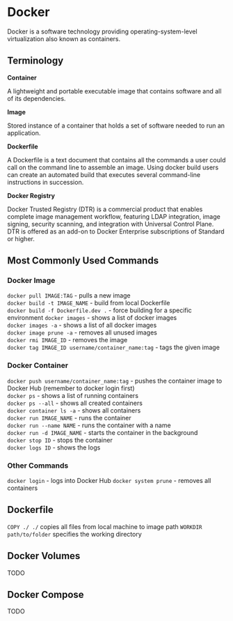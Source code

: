 # Docker

Docker is a software technology providing operating-system-level virtualization also known as containers.

## Terminology

**Container**

A lightweight and portable executable image that contains software and all of its dependencies.

**Image**

Stored instance of a container that holds a set of software needed to run an application.

**Dockerfile**

A Dockerfile is a text document that contains all the commands a user could call on the command line to assemble an image. Using docker build users can create an automated build that executes several command-line instructions in succession.

**Docker Registry**

Docker Trusted Registry (DTR) is a commercial product that enables complete image management workflow, featuring LDAP integration, image signing, security scanning, and integration with Universal Control Plane. DTR is offered as an add-on to Docker Enterprise subscriptions of Standard or higher.

## Most Commonly Used Commands

### Docker Image

`docker pull IMAGE:TAG` - pulls a new image\
`docker build -t IMAGE_NAME` - build from local Dockerfile\
`docker build -f Dockerfile.dev .` - force building for a specific environment
`docker images` - shows a list of docker images\
`docker images -a` - shows a list of all docker images\
`docker image prune -a` - removes all unused images\
`docker rmi IMAGE_ID` - removes the image\
`docker tag IMAGE_ID username/container_name:tag` - tags the given image

### Docker Container

`docker push username/container_name:tag` - pushes the container image to Docker Hub (remember to docker login first)\
`docker ps` - shows a list of running containers\
`docker ps --all` - shows all created containers\
`docker container ls -a` - shows all containers\
`docker run IMAGE_NAME` - runs the container\
`docker run --name NAME` - runs the container with a name\
`docker run -d IMAGE_NAME` - starts the container in the background\
`docker stop ID` - stops the container\
`docker logs ID` - shows the logs

### Other Commands

`docker login` - logs into Docker Hub
`docker system prune` - removes all containers

## Dockerfile

`COPY ./ ./` copies all files from local machine to image path
`WORKDIR path/to/folder` specifies the working directory

## Docker Volumes

TODO

## Docker Compose

TODO